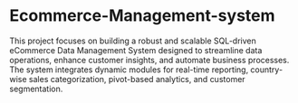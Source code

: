 # Ecommerce-Management-system
This project focuses on building a robust and scalable SQL-driven eCommerce Data Management System designed to streamline data operations, enhance customer insights, and automate business processes. The system integrates dynamic modules for real-time reporting, country-wise sales categorization, pivot-based analytics, and customer segmentation.
